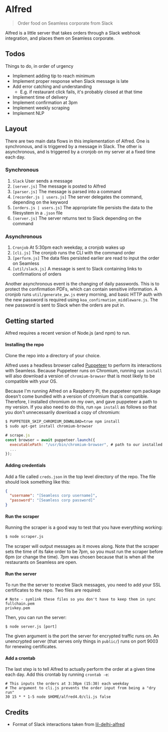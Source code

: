 # Alfred

> Order food on Seamless corporate from Slack

Alfred is a little server that takes orders through a Slack webhook integration,
and places them on Seamless corporate.

## Todos

Things to do, in order of urgency

* Implement adding tip to reach minimum
* Implement proper response when Slack message is late
* Add error catching and understanding
  * E.g. if restaurant click fails, it's probably closed at that time
* Implement time of delivery
* Implement confirmation at 3pm
* Implement weekly scraping
* Implement NLP

## Layout

There are two main data flows in this implementation of Alfred. One is
synchronous, and is triggered by a message in Slack. The other is asynchronous,
and is triggered by a cronjob on my server at a fixed time each day.

### Synchronous

1. `Slack` User sends a message
2. `[server.js]` The message is posted to Alfred
3. `[parser.js]` The message is parsed into a command
4. `[recorder.js | users.js]` The server delegates the command, depending on the keyword
5. `[orders.js | users.js]` The appropriate file persists the data to the filesystem in a `.json` file
5. `[server.js]` The server returns text to Slack depending on the command

### Asynchronous

1. `Cronjob` At 5:30pm each weekday, a cronjob wakes up
2. `[cli.js]` The cronjob runs the CLI with the command order
3. `[perform.js]` The data files persisted earlier are read to input the order on Seamless
4. `[util/slack.js]` A message is sent to Slack containing links to confirmations of orders

Another asynchronous event is the changing of daily passwords. This is to protect the confirmation PDFs, which can contain sensitive information. A cronjob runs `util/generate_pw.js` every morning, and basic HTTP auth with the new password is required using `koa_confirmation_middleware.js`. The new password is sent to Slack when the orders are put in.

## Getting started

Alfred requires a recent version of Node.js (and npm) to run.

#### Installing the repo

Clone the repo into a directory of your choice.

Alfred uses a headless browser called [Puppeteer](http://pptr.dev) to perform its interactions with Seamless. Because Puppeteer runs on Chromium, running `npm install` will also download a version of `chromium-browser` that is most likely to be compatible with your OS.

Because I'm running Alfred on a Raspberry Pi, the puppeteer npm package doesn't come bundled with a version of chromium that is compatible. Therefore, I installed chromium on my own, and gave puppeteer a path to my version. If you also need to do this, run `npm install` as follows so that you don't unnecessarily download a copy of chromium:

```bash
$ PUPPETEER_SKIP_CHROMIUM_DOWNLOAD=true npm install
$ sudo apt-get install chromium-browser
```
```js
# scrape.js
const browser = await puppeteer.launch({
  executablePath: "/usr/bin/chromium-browser", # path to our installed version
  ...
});
```

#### Adding credentials

Add a file called `creds.json` in the top level directory of the repo. The file should look something like this:

```json
{
  "username": "[Seamless corp username]",
  "password": "[Seamless corp password]"
}
```

#### Run the scraper

Running the scraper is a good way to test that you have everything working:

```bash
$ node scraper.js
```

The scraper will output messages as it moves along. Note that the scraper sets the time of its fake order to be 7pm, so you must run the scraper before 6pm (or change the time). 7pm was chosen because that is when all the restaurants on Seamless are open.

#### Run the server

To run the the server to receive Slack messages, you need to add your SSL certificates to the repo. Two files are required:

```
# Note - symlink these files so you don't have to keep them in sync
fullchain.pem
privkey.pem
```

Then, you can run the server:

```
$ node server.js [port]
```

The given argument is the port the server for encrypted traffic runs on. An unencrypted server (that serves only things in `public/`) runs on port 9003 for renewing certificates.

#### Add a crontab

The last step is to tell Alfred to actually perform the order at a given time each day. Add this crontab by running `crontab -e`:

```
# This inputs the orders at 3:30pm (15:30) each weekday
# The argument to cli.js prevents the order input from being a "dry run"
30 15 * * 1-5 node $HOME/alfred4.0/cli.js false
```

## Credits

* Format of Slack interactions taken from [lil-delhi-alfred](https://github.com/mithunm93/lil-delhi-alfred)
